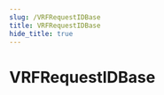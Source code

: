 ```yaml
---
slug: /VRFRequestIDBase
title: VRFRequestIDBase
hide_title: true
---
```

# VRFRequestIDBase










